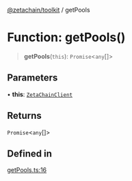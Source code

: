 [@zetachain/toolkit](toolkit/index.md) / getPools

# Function: getPools()

> **getPools**(`this`): `Promise`\<`any`[]\>

## Parameters

• **this**: [`ZetaChainClient`](toolkit/Class.ZetaChainClient.md)

## Returns

`Promise`\<`any`[]\>

## Defined in

[getPools.ts:16](https://github.com/zeta-chain/toolkit/blob/ff9b248edd3cba24d9f8444af6a768e2af201e71/packages/client/src/getPools.ts#L16)
